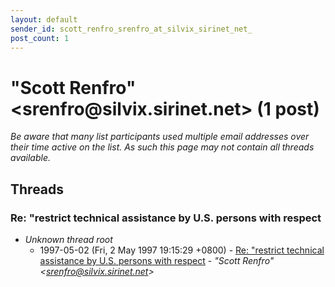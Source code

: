 ```yaml
---
layout: default
sender_id: scott_renfro_srenfro_at_silvix_sirinet_net_
post_count: 1
---
```


# "Scott Renfro" <srenfro<span>@</span>silvix.sirinet.net> (1 post)

_Be aware that many list participants used multiple email addresses over their time active on the list. As such this page may not contain all threads available._

## Threads

### Re: "restrict technical assistance by U.S. persons with respect
+ _Unknown thread root_
  + 1997-05-02 (Fri, 2 May 1997 19:15:29 +0800) - [Re: "restrict technical assistance by U.S. persons with respect](/archive/1997/05/dec368d0a76b02b38a92a491ef04ce2d55747ff86749bfc85f9b952af2d58aea) - _"Scott Renfro" \<srenfro@silvix.sirinet.net\>_

